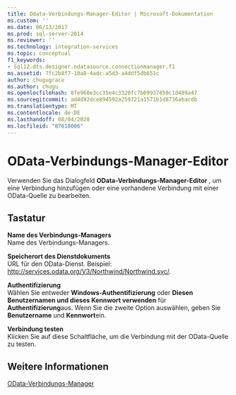 ```yaml
---
title: Odata-Verbindungs-Manager-Editor | Microsoft-Dokumentation
ms.custom: ''
ms.date: 06/13/2017
ms.prod: sql-server-2014
ms.reviewer: ''
ms.technology: integration-services
ms.topic: conceptual
f1_keywords:
- Sql12.dts.designer.odatasource.connectionmanager.f1
ms.assetid: 7fc2b8f7-10a8-4adc-a5d3-a4ddf5db651c
author: chugugrace
ms.author: chugu
ms.openlocfilehash: 8fe960e3cc35e4c3320fc7b09937850c1d489a47
ms.sourcegitcommit: ad4d92dce894592a259721a1571b1d8736abacdb
ms.translationtype: MT
ms.contentlocale: de-DE
ms.lasthandoff: 08/04/2020
ms.locfileid: "87618086"
---
```

# <a name="odata-connection-manager-editor"></a>OData-Verbindungs-Manager-Editor
  Verwenden Sie das Dialogfeld **OData-Verbindungs-Manager-Editor** , um eine Verbindung hinzufügen oder eine vorhandene Verbindung mit einer OData-Quelle zu bearbeiten.  
  
## <a name="options"></a>Tastatur  
 **Name des Verbindungs-Managers**  
 Name des Verbindungs-Managers.  
  
 **Speicherort des Dienstdokuments**  
 URL für den OData-Dienst. Beispiel: http://services.odata.org/V3/Northwind/Northwind.svc/.  
  
 **Authentifizierung**  
 Wählen Sie entweder **Windows-Authentifizierung** oder **Diesen Benutzernamen und dieses Kennwort verwenden** für **Authentifizierung**aus. Wenn Sie die zweite Option auswählen, geben Sie **Benutzername** und **Kennwort**ein.  
  
 **Verbindung testen**  
 Klicken Sie auf diese Schaltfläche, um die Verbindung mit der OData-Quelle zu testen.  
  
## <a name="see-also"></a>Weitere Informationen  
 [OData-Verbindungs-Manager](connection-manager/odata-connection-manager.md)  
  
  
